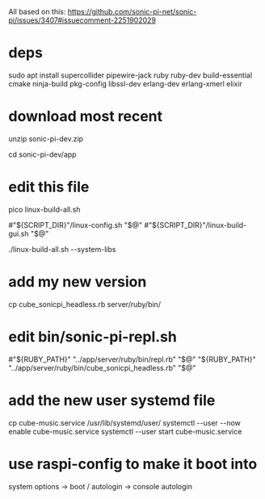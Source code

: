 All based on this: https://github.com/sonic-pi-net/sonic-pi/issues/3407#issuecomment-2251902029

# deps

sudo apt install supercollider pipewire-jack ruby ruby-dev build-essential cmake ninja-build pkg-config libssl-dev erlang-dev erlang-xmerl elixir

# download most recent

unzip sonic-pi-dev.zip 

cd sonic-pi-dev/app

# edit this file

pico linux-build-all.sh

#"${SCRIPT_DIR}"/linux-config.sh "$@"
#"${SCRIPT_DIR}"/linux-build-gui.sh "$@"

./linux-build-all.sh --system-libs

# add my new version

cp cube_sonicpi_headless.rb server/ruby/bin/

# edit bin/sonic-pi-repl.sh

#"${RUBY_PATH}" "../app/server/ruby/bin/repl.rb" "$@"
"${RUBY_PATH}" "../app/server/ruby/bin/cube_sonicpi_headless.rb" "$@"

# add the new user systemd file

cp cube-music.service /usr/lib/systemd/user/
systemctl --user --now enable cube-music.service 
systemctl --user start cube-music.service

# use raspi-config to make it boot into 

system options -> boot / autologin -> console autologin

